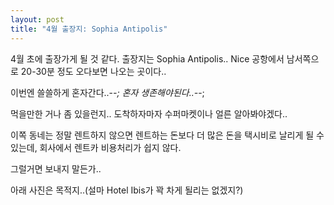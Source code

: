 ```yaml
---
layout: post
title: "4월 출장지: Sophia Antipolis"
---
```



4월 초에 출장가게 될 것 같다. 출장지는 Sophia Antipolis..
Nice 공항에서 남서쪽으로 20-30분 정도 오다보면 나오는 곳이다..

이번엔 쓸쓸하게 혼자간다..-_-; 혼자 생존해야된다..-_-;
 
먹을만한 거나 좀 있을런지..
도착하자마자 수퍼마켓이나 얼른 알아봐야겠다..

 
이쪽 동네는 정말 렌트하지 않으면 렌트하는 돈보다 더 많은 돈을 택시비로 날리게 될 수 있는데, 회사에서 렌트카 비용처리가 쉽지 않다. 
 
그럴거면 보내지 말든가..

 아래 사진은 목적지..(설마 Hotel Ibis가 꽉 차게 될리는 없겠지?)






